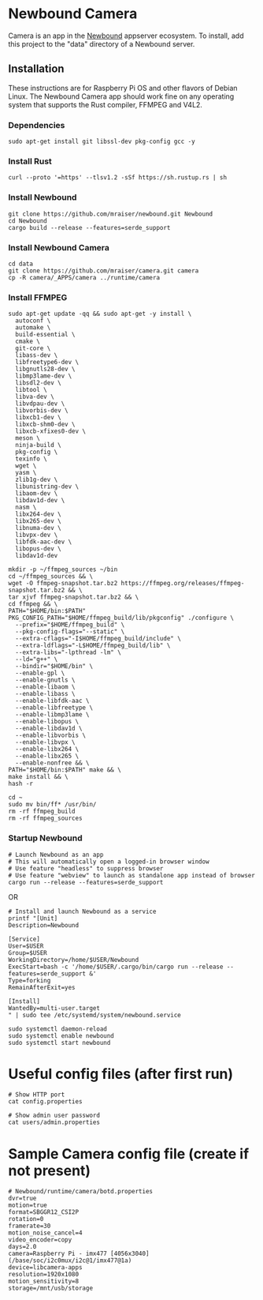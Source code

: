 # Newbound Camera

Camera is an app in the [Newbound](https://github.com/mraiser/newbound) appserver ecosystem. To install, add this project to the "data" directory of a Newbound server.

## Installation
These instructions are for Raspberry Pi OS and other flavors of Debian Linux. The Newbound Camera app should work fine on any operating system that supports the Rust compiler, FFMPEG and V4L2.

### Dependencies
    
    sudo apt-get install git libssl-dev pkg-config gcc -y

### Install Rust
    
    curl --proto '=https' --tlsv1.2 -sSf https://sh.rustup.rs | sh

### Install Newbound

    git clone https://github.com/mraiser/newbound.git Newbound
    cd Newbound
    cargo build --release --features=serde_support

### Install Newbound Camera

    cd data
    git clone https://github.com/mraiser/camera.git camera
    cp -R camera/_APPS/camera ../runtime/camera

### Install FFMPEG    

    sudo apt-get update -qq && sudo apt-get -y install \
      autoconf \
      automake \
      build-essential \
      cmake \
      git-core \
      libass-dev \
      libfreetype6-dev \
      libgnutls28-dev \
      libmp3lame-dev \
      libsdl2-dev \
      libtool \
      libva-dev \
      libvdpau-dev \
      libvorbis-dev \
      libxcb1-dev \
      libxcb-shm0-dev \
      libxcb-xfixes0-dev \
      meson \
      ninja-build \
      pkg-config \
      texinfo \
      wget \
      yasm \
      zlib1g-dev \
      libunistring-dev \
      libaom-dev \
      libdav1d-dev \
      nasm \
      libx264-dev \
      libx265-dev \
      libnuma-dev \
      libvpx-dev \
      libfdk-aac-dev \
      libopus-dev \
      libdav1d-dev 
      
    mkdir -p ~/ffmpeg_sources ~/bin
    cd ~/ffmpeg_sources && \
    wget -O ffmpeg-snapshot.tar.bz2 https://ffmpeg.org/releases/ffmpeg-snapshot.tar.bz2 && \
    tar xjvf ffmpeg-snapshot.tar.bz2 && \
    cd ffmpeg && \
    PATH="$HOME/bin:$PATH" PKG_CONFIG_PATH="$HOME/ffmpeg_build/lib/pkgconfig" ./configure \
      --prefix="$HOME/ffmpeg_build" \
      --pkg-config-flags="--static" \
      --extra-cflags="-I$HOME/ffmpeg_build/include" \
      --extra-ldflags="-L$HOME/ffmpeg_build/lib" \
      --extra-libs="-lpthread -lm" \
      --ld="g++" \
      --bindir="$HOME/bin" \
      --enable-gpl \
      --enable-gnutls \
      --enable-libaom \
      --enable-libass \
      --enable-libfdk-aac \
      --enable-libfreetype \
      --enable-libmp3lame \
      --enable-libopus \
      --enable-libdav1d \
      --enable-libvorbis \
      --enable-libvpx \
      --enable-libx264 \
      --enable-libx265 \
      --enable-nonfree && \
    PATH="$HOME/bin:$PATH" make && \
    make install && \
    hash -r

    cd ~
    sudo mv bin/ff* /usr/bin/
    rm -rf ffmpeg_build
    rm -rf ffmpeg_sources

### Startup Newbound

    # Launch Newbound as an app
    # This will automatically open a logged-in browser window
    # Use feature "headless" to suppress browser
    # Use feature "webview" to launch as standalone app instead of browser 
    cargo run --release --features=serde_support

OR

    # Install and launch Newbound as a service
    printf "[Unit]
    Description=Newbound

    [Service]
    User=$USER
    Group=$USER
    WorkingDirectory=/home/$USER/Newbound
    ExecStart=bash -c '/home/$USER/.cargo/bin/cargo run --release --features=serde_support &'
    Type=forking
    RemainAfterExit=yes

    [Install]
    WantedBy=multi-user.target
    " | sudo tee /etc/systemd/system/newbound.service
    
    sudo systemctl daemon-reload
    sudo systemctl enable newbound
    sudo systemctl start newbound

# Useful config files (after first run)

    # Show HTTP port
    cat config.properties

    # Show admin user password
    cat users/admin.properties

# Sample Camera config file (create if not present)

    # Newbound/runtime/camera/botd.properties
    dvr=true
    motion=true
    format=SBGGR12_CSI2P
    rotation=0
    framerate=30
    motion_noise_cancel=4
    video_encoder=copy
    days=2.0
    camera=Raspberry Pi - imx477 [4056x3040] (/base/soc/i2c0mux/i2c@1/imx477@1a)
    device=libcamera-apps
    resolution=1920x1080
    motion_sensitivity=8
    storage=/mnt/usb/storage

